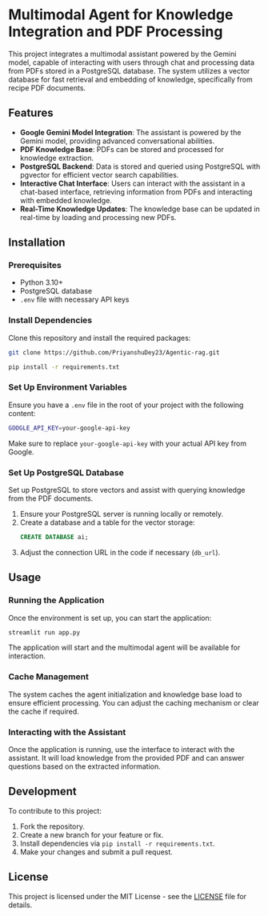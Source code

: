 # Multimodal Agent for Knowledge Integration and PDF Processing

This project integrates a multimodal assistant powered by the Gemini model, capable of interacting with users through chat and processing data from PDFs stored in a PostgreSQL database. The system utilizes a vector database for fast retrieval and embedding of knowledge, specifically from recipe PDF documents.

## Features

- **Google Gemini Model Integration**: The assistant is powered by the Gemini model, providing advanced conversational abilities.
- **PDF Knowledge Base**: PDFs can be stored and processed for knowledge extraction.
- **PostgreSQL Backend**: Data is stored and queried using PostgreSQL with pgvector for efficient vector search capabilities.
- **Interactive Chat Interface**: Users can interact with the assistant in a chat-based interface, retrieving information from PDFs and interacting with embedded knowledge.
- **Real-Time Knowledge Updates**: The knowledge base can be updated in real-time by loading and processing new PDFs.

## Installation

### Prerequisites

- Python 3.10+
- PostgreSQL database
- `.env` file with necessary API keys

### Install Dependencies

Clone this repository and install the required packages:

```bash
git clone https://github.com/PriyanshuDey23/Agentic-rag.git
```
```bash
pip install -r requirements.txt
```

### Set Up Environment Variables

Ensure you have a `.env` file in the root of your project with the following content:

```bash
GOOGLE_API_KEY=your-google-api-key
```

Make sure to replace `your-google-api-key` with your actual API key from Google.

### Set Up PostgreSQL Database

Set up PostgreSQL to store vectors and assist with querying knowledge from the PDF documents.

1. Ensure your PostgreSQL server is running locally or remotely.
2. Create a database and a table for the vector storage:
   ```sql
   CREATE DATABASE ai;
   ```
3. Adjust the connection URL in the code if necessary (`db_url`).

## Usage

### Running the Application

Once the environment is set up, you can start the application:

```bash
streamlit run app.py
```

The application will start and the multimodal agent will be available for interaction.

### Cache Management

The system caches the agent initialization and knowledge base load to ensure efficient processing. You can adjust the caching mechanism or clear the cache if required.

### Interacting with the Assistant

Once the application is running, use the interface to interact with the assistant. It will load knowledge from the provided PDF and can answer questions based on the extracted information.

## Development

To contribute to this project:

1. Fork the repository.
2. Create a new branch for your feature or fix.
3. Install dependencies via `pip install -r requirements.txt`.
4. Make your changes and submit a pull request.

## License

This project is licensed under the MIT License - see the [LICENSE](LICENSE) file for details.
